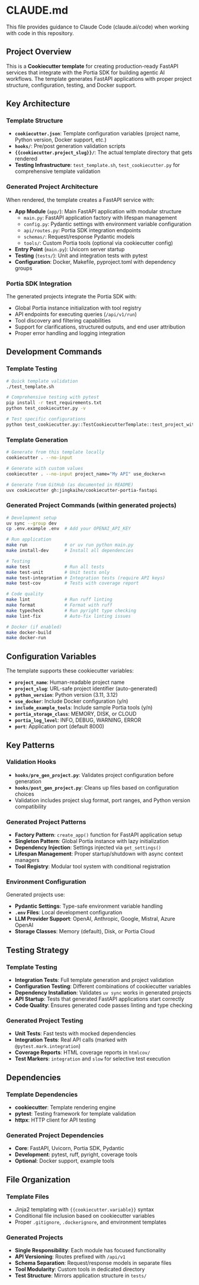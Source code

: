 # CLAUDE.md

This file provides guidance to Claude Code (claude.ai/code) when working with code in this repository.

## Project Overview

This is a **Cookiecutter template** for creating production-ready FastAPI services that integrate with the Portia SDK for building agentic AI workflows. The template generates FastAPI applications with proper project structure, configuration, testing, and Docker support.

## Key Architecture

### Template Structure
- **`cookiecutter.json`**: Template configuration variables (project name, Python version, Docker support, etc.)
- **`hooks/`**: Pre/post generation validation scripts
- **`{{cookiecutter.project_slug}}/`**: The actual template directory that gets rendered
- **Testing Infrastructure**: `test_template.sh`, `test_cookiecutter.py` for comprehensive template validation

### Generated Project Architecture
When rendered, the template creates a FastAPI service with:
- **App Module** (`app/`): Main FastAPI application with modular structure
  - `main.py`: FastAPI application factory with lifespan management
  - `config.py`: Pydantic settings with environment variable configuration
  - `api/routes.py`: Portia SDK integration endpoints
  - `schemas/`: Request/response Pydantic models
  - `tools/`: Custom Portia tools (optional via cookiecutter config)
- **Entry Point** (`main.py`): Uvicorn server startup
- **Testing** (`tests/`): Unit and integration tests with pytest
- **Configuration**: Docker, Makefile, pyproject.toml with dependency groups

### Portia SDK Integration
The generated projects integrate the Portia SDK with:
- Global Portia instance initialization with tool registry
- API endpoints for executing queries (`/api/v1/run`)
- Tool discovery and filtering capabilities
- Support for clarifications, structured outputs, and end user attribution
- Proper error handling and logging integration

## Development Commands

### Template Testing
```bash
# Quick template validation
./test_template.sh

# Comprehensive testing with pytest
pip install -r test_requirements.txt
python test_cookiecutter.py -v

# Test specific configurations
python test_cookiecutter.py::TestCookiecutterTemplate::test_project_without_example_tools -v
```

### Template Generation
```bash
# Generate from this template locally
cookiecutter . --no-input

# Generate with custom values
cookiecutter . --no-input project_name="My API" use_docker=n

# Generate from GitHub (as documented in README)
uvx cookiecutter gh:jingkaihe/cookiecutter-portia-fastapi
```

### Generated Project Commands (within generated projects)
```bash
# Development setup
uv sync --group dev
cp .env.example .env  # Add your OPENAI_API_KEY

# Run application
make run              # or uv run python main.py
make install-dev      # Install all dependencies

# Testing
make test             # Run all tests
make test-unit        # Unit tests only
make test-integration # Integration tests (require API keys)
make test-cov         # Tests with coverage report

# Code quality
make lint             # Run ruff linting
make format           # Format with ruff
make typecheck        # Run pyright type checking
make lint-fix         # Auto-fix linting issues

# Docker (if enabled)
make docker-build
make docker-run
```

## Configuration Variables

The template supports these cookiecutter variables:
- **`project_name`**: Human-readable project name
- **`project_slug`**: URL-safe project identifier (auto-generated)
- **`python_version`**: Python version (3.11, 3.12)
- **`use_docker`**: Include Docker configuration (y/n)
- **`include_example_tools`**: Include sample Portia tools (y/n)
- **`portia_storage_class`**: MEMORY, DISK, or CLOUD
- **`portia_log_level`**: INFO, DEBUG, WARNING, ERROR
- **`port`**: Application port (default 8000)

## Key Patterns

### Validation Hooks
- **`hooks/pre_gen_project.py`**: Validates project configuration before generation
- **`hooks/post_gen_project.py`**: Cleans up files based on configuration choices
- Validation includes project slug format, port ranges, and Python version compatibility

### Generated Project Patterns
- **Factory Pattern**: `create_app()` function for FastAPI application setup
- **Singleton Pattern**: Global Portia instance with lazy initialization
- **Dependency Injection**: Settings injected via `get_settings()`
- **Lifespan Management**: Proper startup/shutdown with async context managers
- **Tool Registry**: Modular tool system with conditional registration

### Environment Configuration
Generated projects use:
- **Pydantic Settings**: Type-safe environment variable handling
- **`.env` Files**: Local development configuration
- **LLM Provider Support**: OpenAI, Anthropic, Google, Mistral, Azure OpenAI
- **Storage Classes**: Memory (default), Disk, or Portia Cloud

## Testing Strategy

### Template Testing
- **Integration Tests**: Full template generation and project validation
- **Configuration Testing**: Different combinations of cookiecutter variables
- **Dependency Installation**: Validates `uv sync` works in generated projects
- **API Startup**: Tests that generated FastAPI applications start correctly
- **Code Quality**: Ensures generated code passes linting and type checking

### Generated Project Testing
- **Unit Tests**: Fast tests with mocked dependencies
- **Integration Tests**: Real API calls (marked with `@pytest.mark.integration`)
- **Coverage Reports**: HTML coverage reports in `htmlcov/`
- **Test Markers**: `integration` and `slow` for selective test execution

## Dependencies

### Template Dependencies
- **cookiecutter**: Template rendering engine
- **pytest**: Testing framework for template validation
- **httpx**: HTTP client for API testing

### Generated Project Dependencies
- **Core**: FastAPI, Uvicorn, Portia SDK, Pydantic
- **Development**: pytest, ruff, pyright, coverage tools
- **Optional**: Docker support, example tools

## File Organization

### Template Files
- Jinja2 templating with `{{cookiecutter.variable}}` syntax
- Conditional file inclusion based on cookiecutter variables
- Proper `.gitignore`, `.dockerignore`, and environment templates

### Generated Projects
- **Single Responsibility**: Each module has focused functionality
- **API Versioning**: Routes prefixed with `/api/v1`
- **Schema Separation**: Request/response models in separate files
- **Tool Modularity**: Custom tools in dedicated directory
- **Test Structure**: Mirrors application structure in `tests/`